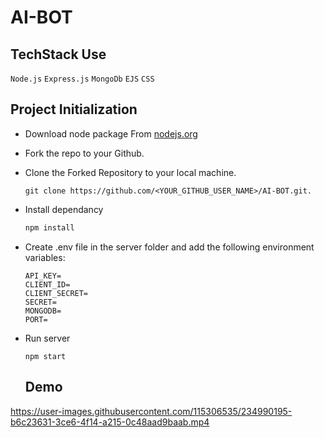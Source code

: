 # AI-BOT

## TechStack Use

`Node.js`
`Express.js`
`MongoDb`
`EJS`
`CSS`


## Project Initialization

- Download node package From [nodejs.org](https://nodejs.org/en/download/)

- Fork the repo to your Github.

- Clone the Forked Repository to your local machine.
	```
	git clone https://github.com/<YOUR_GITHUB_USER_NAME>/AI-BOT.git.
	```
- Install dependancy
   ```bash
  npm install
	```
  
- Create .env file in the server folder and add the following environment variables:
  ```
  API_KEY=
  CLIENT_ID=
  CLIENT_SECRET=
  SECRET=
  MONGODB=
  PORT=
  ```

- Run server
  ``` 
  npm start
  ```
  
  ## Demo
  

https://user-images.githubusercontent.com/115306535/234990195-b6c23631-3ce6-4f14-a215-0c48aad9baab.mp4


  
  
